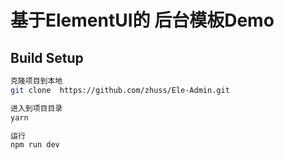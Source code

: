 # 基于ElementUI的 后台模板Demo

## Build Setup

``` bash
克隆项目到本地
git clone  https://github.com/zhuss/Ele-Admin.git

进入到项目目录
yarn

运行
npm run dev
```